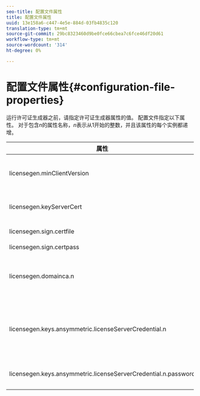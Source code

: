 ```yaml
---
seo-title: 配置文件属性
title: 配置文件属性
uuid: 13e158a6-c447-4e5e-884d-03fb4835c120
translation-type: tm+mt
source-git-commit: 29bc8323460d9be0fce66cbea7c6fce46df20d61
workflow-type: tm+mt
source-wordcount: '314'
ht-degree: 0%

---
```



# 配置文件属性{#configuration-file-properties}

运行许可证生成器之前，请指定许可证生成器属性的值。 配置文件指定以下属性。 对于包含&#x200B;*n*&#x200B;的属性名称，*n*&#x200B;表示从1开始的整数，并且该属性的每个实例都递增。

<table frame="all" colsep="1" rowsep="1" class="+ topic/table adobe-d/table " id="table_qk1_rry_n4"> 
 <thead class="- topic/thead "> 
  <tr rowsep="1" class="- topic/row "> 
   <th colname="1" class="- topic/entry entry"> 属性 </th> 
   <th colname="2" class="- topic/entry entry"> 说明 </th> 
  </tr> 
 </thead>
 <tbody class="- topic/tbody "> 
  <tr rowsep="1" class="- topic/row "> 
   <td colname="1" class="- topic/entry "><span class="+ topic/ph pr-d/codeph codeph"> licensegen.minClientVersion</span> </td> 
   <td colname="2" class="- topic/entry "> 设置支持的最低客户端版本。 如果未设置，则默认情况下支持所有版本。 设置此值，以控制旧客户端如何响应他们不支持的许可证要求。 指定x(对于Adobe访问x.0)，其中x是主发行号。 </td> 
  </tr> 
  <tr rowsep="1" class="- topic/row "> 
   <td colname="1" class="- topic/entry "><span class="+ topic/ph pr-d/codeph codeph"> licensegen.keyServerCert</span> </td> 
   <td colname="2" class="- topic/entry "> 密钥服务器证书(由密钥服务器使用的Adobe颁发的许可证服务器证书)。 仅当元数据／策略指示对iOS设备进行密钥投放需要密钥服务器时，才使用此证书。 </td> 
  </tr> 
  <tr rowsep="1" class="- topic/row "> 
   <td colname="1" class="- topic/entry "><span class="+ topic/ph pr-d/codeph codeph"> licensegen.sign.certfile</span> </td> 
   <td colname="2" class="- topic/entry "> 包含用于签署许可证的许可证服务器凭据的PKCS12文件。 此属性应引用包含证书和私钥的。pfx文件。 </td> 
  </tr> 
  <tr rowsep="1" class="- topic/row "> 
   <td colname="1" class="- topic/entry "><span class="+ topic/ph pr-d/codeph codeph"> licensegen.sign.certpass</span> </td> 
   <td colname="2" class="- topic/entry ">用于保护由<span class="+ topic/ph pr-d/codeph codeph"> licensegen.sign.certfile.</span>指定的文件的口令 </td> 
  </tr> 
  <tr rowsep="1" class="- topic/row "> 
   <td colname="1" class="- topic/entry "><span class="+ topic/ph pr-d/codeph codeph">licensegen.domainca.n</span> </td> 
   <td colname="2" class="- topic/entry "> 如果生成域绑定许可证，则必须指定一个或多个域CA证书以指示此许可证颁发者信任的域颁发机构。 如果许可证收件人是域证书，而该证书不是由指定域CA之一颁发的，则无法生成许可证。 此属性指定仅包含证书的。cer文件（PEM或DER格式可接受）。 n必须单调增加，从1开始。 </td> 
  </tr> 
  <tr rowsep="1" class="- topic/row "> 
   <td colname="1" class="- topic/entry "><span class="+ topic/ph pr-d/codeph codeph">licensegen.keys.ansymmetric.licenseServerCredential.n</span> </td> 
   <td colname="2" class="- topic/entry "> <p class="- topic/p ">可选的PKCS12文件，其中包含用于解密元数据和策略中的CEK的额外许可证服务器凭据。 如果之前已将内容与许可证服务器证书打包，而不是由<span class="codeph"> licensegen.sign.certfile</span>指定的证书，则可配置其他凭据。 此属性应引用<span class="filepath"> .pfx</span>文件，其中包含证书和私钥。 n必须单调增加，从1开始。 </p> </td> 
  </tr> 
  <tr rowsep="0" class="- topic/row "> 
   <td colname="1" class="- topic/entry "><span class="+ topic/ph pr-d/codeph codeph">licensegen.keys.ansymmetric.licenseServerCredential.n.password</span> </td> 
   <td colname="2" class="- topic/entry ">用于保护由以下用户指定的文件的口令： <p><span class="+ topic/ph pr-d/codeph codeph"> licensegen.keys.ansymmetric.licenseServerCredential.n</span> </p> </td> 
  </tr> 
 </tbody> 
</table>

